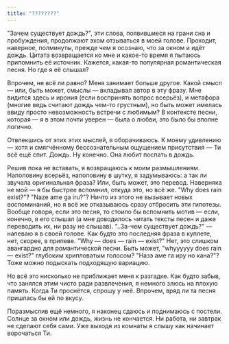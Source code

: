 ```yaml
---
title: "????????"
---
```


"Зачем существует дождь?", эти слова, появившиеся на грани сна и пробуждения,
продолжают эхом отзываться в моей голове. Проходит, наверное, полминуты, прежде
чем я осознаю, что за окном и идёт дождь. Цитата возвращается ко мне и какое-то
время я пытаюсь припомнить её источник. Кажется, какая-то популярная
романтическая песня. Но где я её слышал?

Впрочем, не всё ли равно? Меня занимает больше другое. Какой смысл — или, быть
может, смыслы — вкладывал автор в эту фразу. Мне видится здесь и ирония (если
воспринять вопрос всерьёз), и метафора (многие ведь считают дождь чем-то
грустным), но быть может имелась ввиду просто невозможность встречи с любимым? В
контексте песни, которая — я в этом почти уверен — была о любви, это было бы
вполне логично.

Отвлекшись от этих этих мыслей, я оборачиваюсь. К моему удивлению — хотя и
смягчённому бессознательным ощущением присутствия — Ти всё ещё спит. Дождь. Ну
конечно. Она любит поспать в дождь.

Решив пока не вставать, я возвращаюсь к моим размышлениям. Наполовину всерьёз,
наполовину в шутку, я задумываюсь: а так ли звучала оригинальная фраза? Или,
быть может, это перевод. Наверняка не мой — я бы быстрее вспомнил, откуда это,
но всё же. "Why does rain exist?"? "Naze ame ga iru?"? Ничто из этого не
вызывает новых воспоминаний, но я всё же отказываюсь сразу отбросить эти
гипотезы. Вообще говоря, если это песня, то стоило бы вспомнить мотив — если,
конечно, я его слышал (а мне доводилось читать тексты песен и даже переводить
их, ни разу не слышав). "..За-чем существует дождь?" — напеваю я в своей
голове. Как будто это последняя фраза в куплете, нет, скорее, в припеве. "Why —
does — rain — exist?" Нет, это слишком авангардно для романтической песни. Быть
может, "whyyyyyy does rain — exist?" глубоким хрипловатым голосом? "Назэ аме га
иру но кана?"? Тоже можно подыскать подходящую вариацию.

Но всё это нисколько не приближает меня к разгадке. Как будто забыв, что занялся
этим чисто ради развлечения, я немного злюсь на плохую память. Когда Ти
проснётся, спрошу у неё. Впрочем, вряд ли та песня пришлась бы ей по вкусу.

Поразмыслив ещё немного, я наконец сдаюсь и поднимаюсь с постели. Солнце за
окном или дождь, жизнь не кончается. Ни работа, ни завтрак не сделают себя сами.
Уже выходя из комнаты я слышу как начинает ворочаться Ти.
